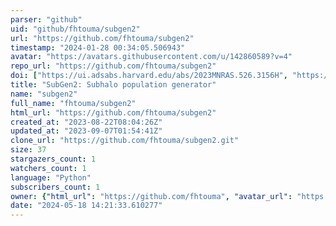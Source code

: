 ```yaml
---
parser: "github"
uid: "github/fhtouma/subgen2"
url: "https://github.com/fhtouma/subgen2"
timestamp: "2024-01-28 00:34:05.506943"
avatar: "https://avatars.githubusercontent.com/u/142860589?v=4"
repo_url: "https://github.com/fhtouma/subgen2"
doi: ["https://ui.adsabs.harvard.edu/abs/2023MNRAS.526.3156H", "https://ui.adsabs.harvard.edu/abs/2023ascl.soft12036H/abstract"]
title: "SubGen2: Subhalo population generator"
name: "subgen2"
full_name: "fhtouma/subgen2"
html_url: "https://github.com/fhtouma/subgen2"
created_at: "2023-08-22T08:04:26Z"
updated_at: "2023-09-07T01:54:41Z"
clone_url: "https://github.com/fhtouma/subgen2.git"
size: 37
stargazers_count: 1
watchers_count: 1
language: "Python"
subscribers_count: 1
owner: {"html_url": "https://github.com/fhtouma", "avatar_url": "https://avatars.githubusercontent.com/u/142860589?v=4", "login": "fhtouma", "type": "User"}
date: "2024-05-18 14:21:33.610277"
---
```

